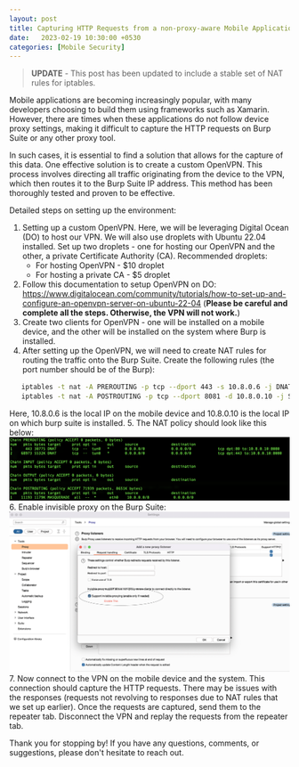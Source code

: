 ```yaml
---
layout: post
title: Capturing HTTP Requests from a non-proxy-aware Mobile Application
date:   2023-02-19 10:30:00 +0530
categories: [Mobile Security]
---
```



>**UPDATE** - This post has been updated to include a stable set of NAT rules for iptables.

Mobile applications are becoming increasingly popular, with many developers choosing to build them using frameworks such as Xamarin. However, there are times when these applications do not follow device proxy settings, making it difficult to capture the HTTP requests on Burp Suite or any other proxy tool.

In such cases, it is essential to find a solution that allows for the capture of this data. One effective solution is to create a custom OpenVPN. This process involves directing all traffic originating from the device to the VPN, which then routes it to the Burp Suite IP address. This method has been thoroughly tested and proven to be effective.

Detailed steps on setting up the environment:

1. Setting up a custom OpenVPN. Here, we will be leveraging Digital Ocean (DO) to host our VPN. We will also use droplets with Ubuntu 22.04 installed. Set up two droplets - one for hosting our OpenVPN and the other, a private Certificate Authority (CA). Recommended droplets:
	- For hosting OpenVPN - $10 droplet
	- For hosting a private CA - $5 droplet
2. Follow this documentation to setup OpenVPN on DO: https://www.digitalocean.com/community/tutorials/how-to-set-up-and-configure-an-openvpn-server-on-ubuntu-22-04 (**Please be careful and complete all the steps. Otherwise, the VPN will not work.**)
3. Create two clients for OpenVPN - one will be installed on a mobile device, and the other will be installed on the system where Burp is installed.
4. After setting up the OpenVPN, we will need to create NAT rules for routing the traffic onto the Burp Suite. Create the following rules (the port number should be of the Burp):
```sh
   iptables -t nat -A PREROUTING -p tcp --dport 443 -s 10.8.0.6 -j DNAT --to-destination 10.8.0.10:8081
   iptables -t nat -A POSTROUTING -p tcp --dport 8081 -d 10.8.0.10 -j SNAT --to-source 10.8.0.10
```
Here, 10.8.0.6 is the local IP on the mobile device and 10.8.0.10 is the local IP on which burp suite is installed.
5. The NAT policy should look like this below:
	![image](/assets/images/nat.png)
6. Enable invisible proxy on the Burp Suite:
	![image](/assets/images/burp.png)
7. Now connect to the VPN on the mobile device and the system. This connection should capture the HTTP requests. There may be issues with the responses (requests not revolving to responses due to NAT rules that we set up earlier). Once the requests are captured, send them to the repeater tab. Disconnect the VPN and replay the requests from the repeater tab.

Thank you for stopping by! If you have any questions, comments, or suggestions, please don't hesitate to reach out. 

